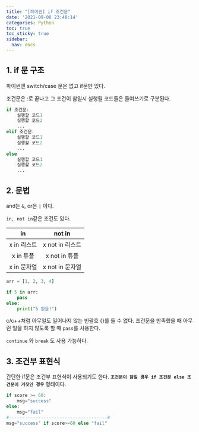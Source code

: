 ```yaml
---
title: "[파이썬] if 조건문"
date: '2021-09-08 23:48:14'
categories: Python
toc: true
toc_sticky: true
sidebar:
  nav: docs
---
```

## 1. if 문 구조

파이썬엔 switch/case 문은 없고 if문만 있다.

조건문은 :로 끝나고 그 조건이 참일시 실행될 코드들은 들여쓰기로 구분된다.

```python
if 조건문:
    실행할 코드1
    실행할 코드2
    ...
elif 조건문:
    실행할 코드1
    실행할 코드2
    ...
else
    실행할 코드1
    실행할 코드2
    ...
```



## 2. 문법

and는 ```&```, or은 ```|``` 이다.



```in, not in```같은 조건도 있다.

|     in      |     not in      |
| :---------: | :-------------: |
| x in 리스트 | x not in 리스트 |
|  x in 튜플  |  x not in 튜플  |
| x in 문자열 | x not in 문자열 |

```python
arr = [1, 2, 3, 4]

if 5 in arr:
    pass
else:
    print("5 없음!")
```

c/c++처럼 아무일도 일어나지 않는 빈괄호 {}를 둘 수 없다. 조건문을 만족했을 때 아무런 일을 하지 않도록 할 때 ```pass```를 사용한다.

```continue``` 와 ```break``` 도 사용 가능하다.



## 3. 조건부 표현식

간단한 if문은 조건부 표현식이 사용되기도 한다. **```조건문이 참일 경우 if 조건문 else 조건문이 거짓인 경우```** 형태이다.

```python
if score >= 60:
    msg="success"
else:
    msg="fail"
#-------------------------------------#
msg="success" if score>=60 else "fail"
```
